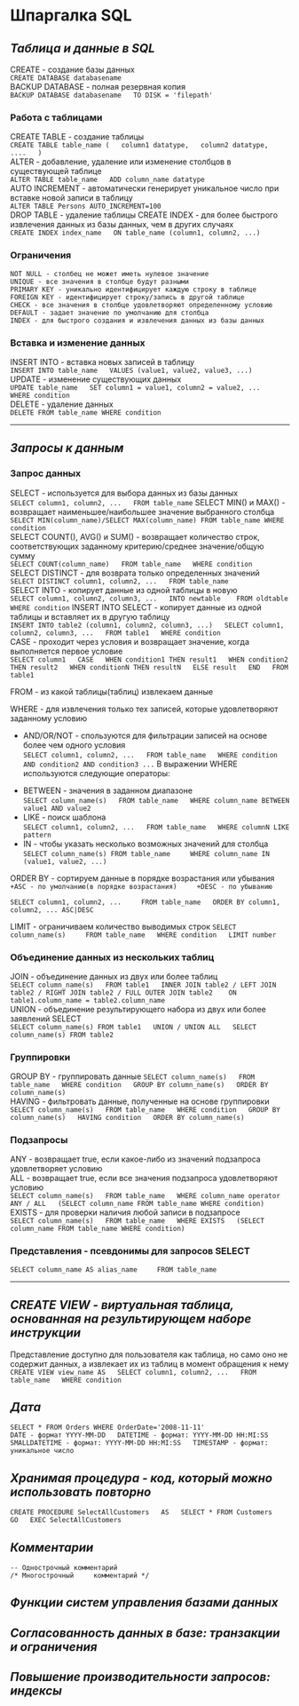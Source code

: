 # Шпаргалка SQL  

## *Таблица и данные в SQL*     
CREATE - создание базы данных   
`CREATE DATABASE databasename`  
BACKUP DATABASE - полная резервная копия  
`BACKUP DATABASE databasename  
TO DISK = 'filepath' ` 

###  Работа с таблицами     
CREATE TABLE - создание таблицы  
`CREATE TABLE table_name (  
    column1 datatype,  
    column2 datatype,  
   ....  
)`  
ALTER - добавление, удаление или изменение столбцов в существующей таблице  
`ALTER TABLE table_name  
ADD column_name datatype`  
AUTO INCREMENT - автоматически генерирует уникальное число при вставке новой записи в таблицу  
`ALTER TABLE Persons AUTO_INCREMENT=100`  
DROP TABLE - удаление таблицы
CREATE INDEX - для более быстрого извлечения данных из базы данных, чем в других случаях  
`CREATE INDEX index_name  
ON table_name (column1, column2, ...)`  

### Ограничения  
`NOT NULL - столбец не может иметь нулевое значение`      
`UNIQUE - все значения в столбце будут разными`      
`PRIMARY KEY - уникально идентифицирует каждую строку в таблице`      
`FOREIGN KEY - идентифицирует строку/запись в другой таблице`      
`CHECK - все значения в столбце удовлетворяют определенному условию`        
`DEFAULT - задает значение по умолчанию для столбца`          
`INDEX - для быстрого создания и извлечения данных из базы данных`      

###  Вставка и изменение данных  
INSERT INTO - вставка новых записей в таблицу   
`INSERT INTO table_name  
VALUES (value1, value2, value3, ...)`    
UPDATE - изменение существующих данных    
`UPDATE table_name  
SET column1 = value1, column2 = value2, ...  
WHERE condition`  
DELETE  - удаление данных  
`DELETE FROM table_name WHERE condition`  
___  


## *Запросы к данным*  
### Запрос данных 
SELECT - используется для выбора данных из базы данных   
`SELECT column1, column2, ...  
FROM table_name` 
SELECT MIN() и MAX() - возвращает наименьшее/наибольшее значение выбранного столбца  
`SELECT MIN(column_name)/SELECT MAX(column_name)
FROM table_name
WHERE condition`  
SELECT COUNT(), AVG() и SUM() - возвращает количество строк, соответствующих заданному критерию/среднее значение/общую сумму  
`SELECT COUNT(column_name)  
FROM table_name  
WHERE condition`  
SELECT DISTINCT - для возврата только определенных значений  
`SELECT DISTINCT column1, column2, ...  
FROM table_name`    
SELECT INTO - копирует данные из одной таблицы в новую    
`SELECT column1, column2, column3, ...  
INTO newtable   
FROM oldtable  
WHERE condition` 
INSERT INTO SELECT - копирует данные из одной таблицы и вставляет их в другую таблицу  
`INSERT INTO table2 (column1, column2, column3, ...)  
SELECT column1, column2, column3, ...  
FROM table1  
WHERE condition`    
CASE - проходит через условия и возвращает значение, когда выполняется первое условие  
`SELECT column1  
CASE  
    WHEN condition1 THEN result1  
    WHEN condition2 THEN result2  
    WHEN conditionN THEN resultN  
    ELSE result  
END  
FROM table1`    
 
FROM - из какой таблицы(таблиц) извлекаем данные  
 
WHERE - для извлечения только тех записей, которые удовлетворяют заданному условию 
 + AND/OR/NOT - спользуются для фильтрации записей на основе более чем одного условия  
 `SELECT column1, column2, ...  
FROM table_name  
WHERE condition AND condition2 AND condition3 ...`
В выражении WHERE используются следующие операторы:  
 - BETWEEN - значения в заданном диапазоне  
 `SELECT column_name(s)  
  FROM table_name  
  WHERE column_name BETWEEN value1 AND value2`  
 - LIKE - поиск шаблона   
  `SELECT column1, column2, ...  
   FROM table_name  
   WHERE columnN LIKE pattern`  
 - IN - чтобы указать несколько возможных значений для столбца  
 `SELECT column_name(s)
  FROM table_name    
  WHERE column_name IN (value1, value2, ...)`  
  
ORDER BY - сортируем данные в порядке возрастания или убывания    
`+ASC - по умолчанию(в порядке возрастания)    
 +DESC - по убыванию`
     
`SELECT column1, column2, ...    
FROM table_name  
ORDER BY column1, column2, ... ASC|DESC`  

LIMIT - ограничиваем количество выводимых строк 
`SELECT column_name(s)    
FROM table_name  
WHERE condition  
LIMIT number`  
 
### Объединение данных из нескольких таблиц   
JOIN - объединение данных из двух или более таблиц  
`SELECT column_name(s)  
 FROM table1  
 INNER JOIN table2 / LEFT JOIN table2 / RIGHT JOIN table2 / FULL OUTER JOIN table2   
 ON table1.column_name = table2.column_name`  
UNION - объединение результирующего набора из двух или более заявлений SELECT  
`SELECT column_name(s) FROM table1  
UNION / UNION ALL  
SELECT column_name(s) FROM table2`  
### Группировки  
GROUP BY - группировать данные 
`SELECT column_name(s)  
FROM table_name  
WHERE condition  
GROUP BY column_name(s)  
ORDER BY column_name(s)`  
HAVING - фильтровать данные, полученные на основе группировки 
`SELECT column_name(s)  
FROM table_name  
WHERE condition  
GROUP BY column_name(s)  
HAVING condition  
ORDER BY column_name(s)`    
### Подзапросы  
ANY  - возвращает true, если какое-либо из значений подзапроса удовлетворяет условию  
ALL - возвращает true, если все значения подзапроса удовлетворяют условию  
`SELECT column_name(s)  
FROM table_name  
WHERE column_name operator ANY / ALL  
(SELECT column_name FROM table_name WHERE condition)`  
EXISTS - для проверки наличия любой записи в подзапросе  
`SELECT column_name(s)  
FROM table_name  
WHERE EXISTS  
(SELECT column_name FROM table_name WHERE condition)`    
### Представления - псевдонимы для запросов SELECT  
`SELECT column_name AS alias_name    
 FROM table_name`      
___  
## *CREATE VIEW - виртуальная таблица, основанная на результирующем наборе инструкции* 
Представление доступно для пользователя как таблица, но само оно не содержит данных, а извлекает их из таблиц в момент обращения к нему  
`CREATE VIEW view_name AS  
SELECT column1, column2, ...  
FROM table_name  
WHERE condition`  
## *Дата*  
`SELECT * FROM Orders WHERE OrderDate='2008-11-11' `  
`DATE - формат YYYY-MM-DD  
DATETIME - формат: YYYY-MM-DD HH:MI:SS  
SMALLDATETIME - формат: YYYY-MM-DD HH:MI:SS  
TIMESTAMP - формат: уникальное число`  
## *Хранимая процедура - код, который можно использовать повторно*  
`CREATE PROCEDURE SelectAllCustomers  
AS  
SELECT * FROM Customers  
GO  
EXEC SelectAllCustomers`  

## *Комментарии*  
`-- Однострочный комментарий`    
`/* Многострочный    
комментарий */ `    

## *Функции систем управления базами данных*      
## *Согласованность данных в базе: транзакции и ограничения*      
## *Повышение производительности запросов: индексы*      
